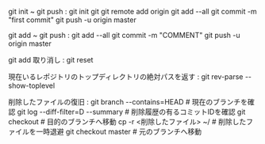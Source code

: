 git init ~ git push :
    git init
    git git remote add origin <URL>
    git add --all
    git commit -m "first commit"
    git push -u origin master

git add ~ git push :
    git add --all
    git commit -m "COMMENT"
    git push -u origin master

git add 取り消し : 
    git reset

現在いるレポジトリのトップディレクトリの絶対パスを返す : 
    git rev-parse --show-toplevel

削除したファイルの復旧 : 
    git branch --contains=HEAD         # 現在のブランチを確認
    git log --diff-filter=D --summary  # 削除履歴の有るコミットIDを確認
    git checkout <commit>              # 目的のブランチへ移動
    cp -r <削除したファイル> ~/        # 削除したファイルを一時退避
    git checkout master                # 元のブランチへ移動
